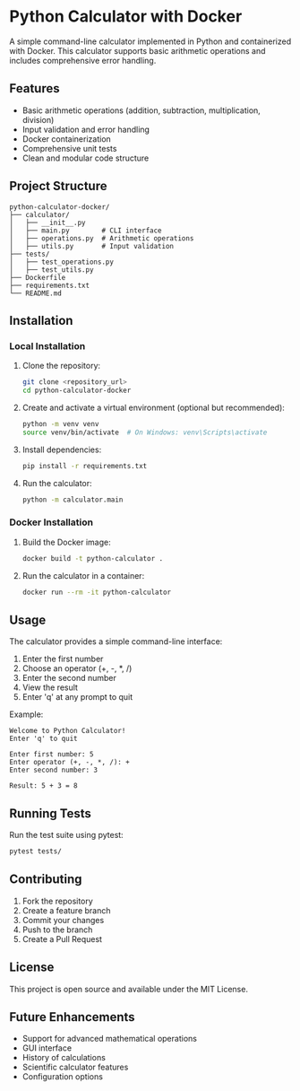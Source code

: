# Python Calculator with Docker

A simple command-line calculator implemented in Python and containerized with Docker. This calculator supports basic arithmetic operations and includes comprehensive error handling.

## Features

- Basic arithmetic operations (addition, subtraction, multiplication, division)
- Input validation and error handling
- Docker containerization
- Comprehensive unit tests
- Clean and modular code structure

## Project Structure

```
python-calculator-docker/
├── calculator/
│   ├── __init__.py
│   ├── main.py        # CLI interface
│   ├── operations.py  # Arithmetic operations
│   ├── utils.py       # Input validation
├── tests/
│   ├── test_operations.py
│   ├── test_utils.py
├── Dockerfile
├── requirements.txt
└── README.md
```

## Installation

### Local Installation

1. Clone the repository:
   ```bash
   git clone <repository_url>
   cd python-calculator-docker
   ```

2. Create and activate a virtual environment (optional but recommended):
   ```bash
   python -m venv venv
   source venv/bin/activate  # On Windows: venv\Scripts\activate
   ```

3. Install dependencies:
   ```bash
   pip install -r requirements.txt
   ```

4. Run the calculator:
   ```bash
   python -m calculator.main
   ```

### Docker Installation

1. Build the Docker image:
   ```bash
   docker build -t python-calculator .
   ```

2. Run the calculator in a container:
   ```bash
   docker run --rm -it python-calculator
   ```

## Usage

The calculator provides a simple command-line interface:

1. Enter the first number
2. Choose an operator (+, -, *, /)
3. Enter the second number
4. View the result
5. Enter 'q' at any prompt to quit

Example:
```
Welcome to Python Calculator!
Enter 'q' to quit

Enter first number: 5
Enter operator (+, -, *, /): +
Enter second number: 3

Result: 5 + 3 = 8
```

## Running Tests

Run the test suite using pytest:

```bash
pytest tests/
```

## Contributing

1. Fork the repository
2. Create a feature branch
3. Commit your changes
4. Push to the branch
5. Create a Pull Request

## License

This project is open source and available under the MIT License.

## Future Enhancements

- Support for advanced mathematical operations
- GUI interface
- History of calculations
- Scientific calculator features
- Configuration options 